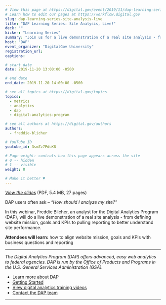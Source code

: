 ```yaml
---
# View this page at https://digital.gov/event/2019/11/dap-learning-series-site-analysis-live
# Learn how to edit our pages at https://workflow.digital.gov
slug: dap-learning-series-site-analysis-live
title: "DAP Learning Series: Site Analysis, Live!"
deck: ""
kicker: "Learning Series"
summary: "Join us for a live demonstration of a real site analysis - from defining website mission, goals, and KPIs, to pulling reporting to better understand site performance."
host: "DAP"
event_organizer: "DigitalGov University"
registration_url: 
captions: 

# start date
date: 2019-11-20 13:00:00 -0500

# end date
end_date: 2019-11-20 14:00:00 -0500

# see all topics at https://digital.gov/topics
topics: 
  - metrics
  - analytics
  - dap
  - digital-analytics-program

# see all authors at https://digital.gov/authors
authors: 
  - freddie-blicher

# YouTube ID
youtube_id: 3smZz7PduK8

# Page weight: controls how this page appears across the site
# 0 -- hidden
# 1 -- visible
weight: 0

# Make it better ♥
---
```


[_View the slides_](https://digital.gov/pdf/DAPLearningSeries.pdf) (PDF, 5.4 MB, 27 pages)

DAP users often ask – _“How should I analyze my site?”_

In this webinar, Freddie Blicher, an analyst for the Digital Analytics Program (DAP), will do a live demonstration of a real site analysis - from defining website mission, goals and KPIs to pulling reporting to better understand site performance.

**Attendees will learn:** how to align website mission, goals and KPIs with business questions and reporting

---

_The Digital Analytics Program (DAP) offers advanced, easy web analytics to federal agencies. DAP is run by the Office of Products and Programs in the U.S. General Services Administration (GSA)._

- [Learn more about DAP](https://www.digitalgov.gov/services/dap/)
- [Getting Started](https://github.com/digital-analytics-program/gov-wide-code)
- [View digital analytics training videos](https://www.youtube.com/playlist?list=PLd9b-GuOJ3nFwlyvLFUtmDpYFKezhot8P)
- [Contact the DAP team](mailto:dap@support.digitalgov.gov)

---
